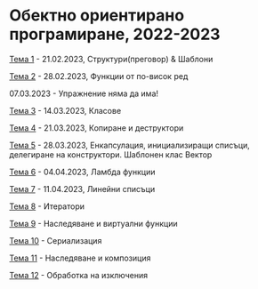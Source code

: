 # Обектно ориентирано програмиране, 2022-2023


[Тема 1](01-structs-templates/) - 21.02.2023, Структури(преговор) & Шаблони

[Тема 2](02-higher-order-functions/) - 28.02.2023, Функции от по-висок ред

07.03.2023 - Упражнение няма да има!

[Тема 3](03-classes/) - 14.03.2023, Класове

[Тема 4](04-copy-control) - 21.03.2023, Копиране и деструктoри

[Тема 5](05-vector) - 28.03.2023, Енкапсулация, инициализиращи списъци, делегиране на конструктори. Шаблонен клас Вектор

[Тема 6]() - 04.04.2023, Ламбда функции

[Тема 7]() - 11.04.2023, Линейни списъци

[Тема 8]() - Итератори

[Тема 9]() - Наследяване и виртуални функции

[Тема 10]() - Сериализация

[Тема 11]() - Наследяване и композиция

[Тема 12]() - Обработка на изключения